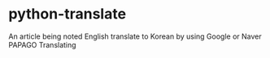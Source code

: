 # python-translate
An article being noted English translate to Korean by using Google or Naver PAPAGO Translating
